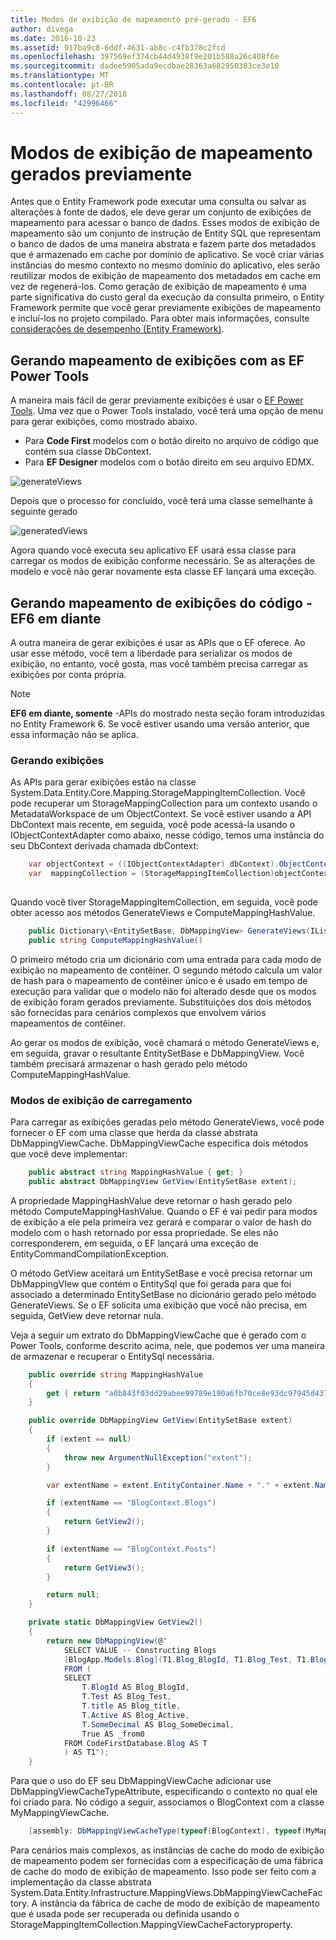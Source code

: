 ```yaml
---
title: Modos de exibição de mapeamento pré-gerado - EF6
author: divega
ms.date: 2016-10-23
ms.assetid: 917ba9c8-6ddf-4631-ab8c-c4fb378c2fcd
ms.openlocfilehash: 397569ef374cb44d4938f9e201b588a26c408f6e
ms.sourcegitcommit: dadee5905ada9ecdbae28363a682950383ce3e10
ms.translationtype: MT
ms.contentlocale: pt-BR
ms.lasthandoff: 08/27/2018
ms.locfileid: "42996466"
---
```

# <a name="pre-generated-mapping-views"></a>Modos de exibição de mapeamento gerados previamente
Antes que o Entity Framework pode executar uma consulta ou salvar as alterações à fonte de dados, ele deve gerar um conjunto de exibições de mapeamento para acessar o banco de dados. Esses modos de exibição de mapeamento são um conjunto de instrução de Entity SQL que representam o banco de dados de uma maneira abstrata e fazem parte dos metadados que é armazenado em cache por domínio de aplicativo. Se você criar várias instâncias do mesmo contexto no mesmo domínio do aplicativo, eles serão reutilizar modos de exibição de mapeamento dos metadados em cache em vez de regenerá-los. Como geração de exibição de mapeamento é uma parte significativa do custo geral da execução da consulta primeiro, o Entity Framework permite que você gerar previamente exibições de mapeamento e incluí-los no projeto compilado. Para obter mais informações, consulte [considerações de desempenho (Entity Framework)](~/ef6/fundamentals/performance/perf-whitepaper.md).

## <a name="generating-mapping-views-with-the-ef-power-tools"></a>Gerando mapeamento de exibições com as EF Power Tools

A maneira mais fácil de gerar previamente exibições é usar o [EF Power Tools](http://visualstudiogallery.msdn.microsoft.com/72a60b14-1581-4b9b-89f2-846072eff19d). Uma vez que o Power Tools instalado, você terá uma opção de menu para gerar exibições, como mostrado abaixo.

-   Para **Code First** modelos com o botão direito no arquivo de código que contém sua classe DbContext.
-   Para **EF Designer** modelos com o botão direito em seu arquivo EDMX.

![generateViews](~/ef6/media/generateviews.png)

Depois que o processo for concluído, você terá uma classe semelhante à seguinte gerado

![generatedViews](~/ef6/media/generatedviews.png)

Agora quando você executa seu aplicativo EF usará essa classe para carregar os modos de exibição conforme necessário. Se as alterações de modelo e você não gerar novamente esta classe EF lançará uma exceção.

## <a name="generating-mapping-views-from-code---ef6-onwards"></a>Gerando mapeamento de exibições do código - EF6 em diante

A outra maneira de gerar exibições é usar as APIs que o EF oferece. Ao usar esse método, você tem a liberdade para serializar os modos de exibição, no entanto, você gosta, mas você também precisa carregar as exibições por conta própria.

> [!NOTE]
> **EF6 em diante, somente** -APIs do mostrado nesta seção foram introduzidas no Entity Framework 6. Se você estiver usando uma versão anterior, que essa informação não se aplica.

### <a name="generating-views"></a>Gerando exibições

As APIs para gerar exibições estão na classe System.Data.Entity.Core.Mapping.StorageMappingItemCollection. Você pode recuperar um StorageMappingCollection para um contexto usando o MetadataWorkspace de um ObjectContext. Se você estiver usando a API DbContext mais recente, em seguida, você pode acessá-la usando o IObjectContextAdapter como abaixo, nesse código, temos uma instância do seu DbContext derivada chamada dbContext:

``` csharp
    var objectContext = ((IObjectContextAdapter) dbContext).ObjectContext;
    var  mappingCollection = (StorageMappingItemCollection)objectContext.MetadataWorkspace
                                                                        .GetItemCollection(DataSpace.CSSpace);
```

Quando você tiver StorageMappingItemCollection, em seguida, você pode obter acesso aos métodos GenerateViews e ComputeMappingHashValue.

``` csharp
    public Dictionary\<EntitySetBase, DbMappingView> GenerateViews(IList<EdmSchemaError> errors)
    public string ComputeMappingHashValue()
```

O primeiro método cria um dicionário com uma entrada para cada modo de exibição no mapeamento de contêiner. O segundo método calcula um valor de hash para o mapeamento de contêiner único e é usado em tempo de execução para validar que o modelo não foi alterado desde que os modos de exibição foram gerados previamente. Substituições dos dois métodos são fornecidas para cenários complexos que envolvem vários mapeamentos de contêiner.

Ao gerar os modos de exibição, você chamará o método GenerateViews e, em seguida, gravar o resultante EntitySetBase e DbMappingView. Você também precisará armazenar o hash gerado pelo método ComputeMappingHashValue.

### <a name="loading-views"></a>Modos de exibição de carregamento

Para carregar as exibições geradas pelo método GenerateViews, você pode fornecer o EF com uma classe que herda da classe abstrata DbMappingViewCache. DbMappingViewCache especifica dois métodos que você deve implementar:

``` csharp
    public abstract string MappingHashValue { get; }
    public abstract DbMappingView GetView(EntitySetBase extent);
```

A propriedade MappingHashValue deve retornar o hash gerado pelo método ComputeMappingHashValue. Quando o EF é vai pedir para modos de exibição a ele pela primeira vez gerará e comparar o valor de hash do modelo com o hash retornado por essa propriedade. Se eles não corresponderem, em seguida, o EF lançará uma exceção de EntityCommandCompilationException.

O método GetView aceitará um EntitySetBase e você precisa retornar um DbMappingVIew que contém o EntitySql que foi gerada para que foi associado a determinado EntitySetBase no dicionário gerado pelo método GenerateViews. Se o EF solicita uma exibição que você não precisa, em seguida, GetView deve retornar nula.

Veja a seguir um extrato do DbMappingViewCache que é gerado com o Power Tools, conforme descrito acima, nele, que podemos ver uma maneira de armazenar e recuperar o EntitySql necessária.

``` csharp
    public override string MappingHashValue
    {
        get { return "a0b843f03dd29abee99789e190a6fb70ce8e93dc97945d437d9a58fb8e2afd2e"; }
    }

    public override DbMappingView GetView(EntitySetBase extent)
    {
        if (extent == null)
        {
            throw new ArgumentNullException("extent");
        }

        var extentName = extent.EntityContainer.Name + "." + extent.Name;

        if (extentName == "BlogContext.Blogs")
        {
            return GetView2();
        }

        if (extentName == "BlogContext.Posts")
        {
            return GetView3();
        }

        return null;
    }

    private static DbMappingView GetView2()
    {
        return new DbMappingView(@"
            SELECT VALUE -- Constructing Blogs
            [BlogApp.Models.Blog](T1.Blog_BlogId, T1.Blog_Test, T1.Blog_title, T1.Blog_Active, T1.Blog_SomeDecimal)
            FROM (
            SELECT
                T.BlogId AS Blog_BlogId,
                T.Test AS Blog_Test,
                T.title AS Blog_title,
                T.Active AS Blog_Active,
                T.SomeDecimal AS Blog_SomeDecimal,
                True AS _from0
            FROM CodeFirstDatabase.Blog AS T
            ) AS T1");
    }
```

Para que o uso do EF seu DbMappingViewCache adicionar use DbMappingViewCacheTypeAttribute, especificando o contexto no qual ele foi criado para. No código a seguir, associamos o BlogContext com a classe MyMappingViewCache.

``` csharp
    [assembly: DbMappingViewCacheType(typeof(BlogContext), typeof(MyMappingViewCache))]
```

Para cenários mais complexos, as instâncias de cache do modo de exibição de mapeamento podem ser fornecidas com a especificação de uma fábrica de cache do modo de exibição de mapeamento. Isso pode ser feito com a implementação da classe abstrata System.Data.Entity.Infrastructure.MappingViews.DbMappingViewCacheFactory. A instância da fábrica de cache de modo de exibição de mapeamento que é usada pode ser recuperada ou definida usando o StorageMappingItemCollection.MappingViewCacheFactoryproperty.
